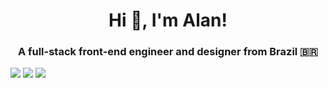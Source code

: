 <h1 align="center">Hi 👋, I'm Alan!</h1>
<h3 align="center">A full-stack front-end engineer and designer from Brazil 🇧🇷</h3>

<div style="display: inline_block; margin-top: 10">
  <a href="https://www.linkedin.com/in/alanbacelar" target="_blank"><img src="https://img.shields.io/badge/-LinkedIn-%230077B5?style=for-the-badge&logo=linkedin&logoColor=white" target="_blank"></a> 
  <a href="https://instagram.com/alanbacelar" target="_blank"><img src="https://img.shields.io/badge/-Instagram-%23E4405F?style=for-the-badge&logo=instagram&logoColor=white" target="_blank"></a>
  <a href = "https://twitter.com/alanbacelar"><img src="https://img.shields.io/badge/-Twitter-%230077B5?style=for-the-badge&logo=twitter&logoColor=white" target="_blank"></a>
</div>
